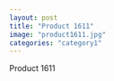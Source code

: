 ```yaml
---
layout: post
title: "Product 1611"
image: "product1611.jpg"
categories: "category1"
---
```

Product 1611
